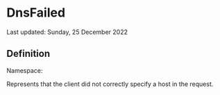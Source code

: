 #  DnsFailed
Last updated: Sunday, 25 December 2022

## Definition
Namespace: 

Represents that the client did not correctly specify a host in the request.

